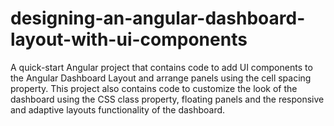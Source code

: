 # designing-an-angular-dashboard-layout-with-ui-components
A quick-start Angular project that contains code to add UI components to the Angular Dashboard Layout and arrange panels using the cell spacing property. This project also contains code to customize the look of the dashboard using the CSS class property, floating panels and the responsive and adaptive layouts functionality of the dashboard.
